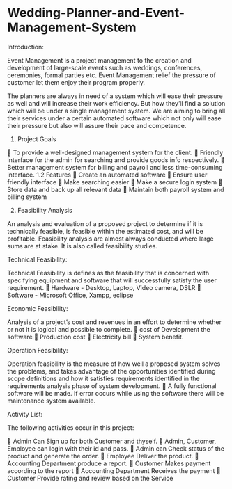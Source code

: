 # Wedding-Planner-and-Event-Management-System

Introduction:

Event Management is a project management to the creation and development of large-scale events such as weddings, conferences, ceremonies, formal parties etc. Event Management relief the pressure of customer let them enjoy their program properly.
 
The planners are always in need of a system which will ease their pressure as well and will increase their work efficiency. But how they’ll find a solution which will be under a single management system. We are aiming to bring all their services under a certain automated software which not only will ease their pressure but also will assure their pace and competence.

1. Project Goals

	To provide a well-designed management system for the client. 
	Friendly interface for the admin for searching and provide goods info respectively. 
	Better management system for billing and payroll and less time-consuming interface. 
1.2 Features
	Create an automated software
	Ensure user friendly interface
	Make searching easier
	Make a secure login system
	Store data and back up all relevant data
	Maintain both payroll system and billing system

2. Feasibility Analysis

An analysis and evaluation of a proposed project to determine if it is technically feasible, is feasible within the estimated cost, and will be profitable. Feasibility analysis are almost always conducted where large sums are at stake. It is also called feasibility studies.

Technical Feasibility:

Technical Feasibility is defines as the feasibility that is concerned with specifying equipment and software that will successfully satisfy the user requirement.
	Hardware - Desktop, Laptop, Video camera, DSLR 
	Software   - Microsoft Office, Xampp, eclipse


Economic Feasibility:

Analysis of a project’s cost and revenues in an effort to determine whether or not   it is logical and possible to complete.
	cost of Development the software
	Production cost
	Electricity bill
	System benefit.

Operation Feasibility:

Operation feasibility is the measure of how well a proposed system solves the problems, and takes advantage of the opportunities identified during scope definitions and how it satisfies requirements identified in the requirements analysis phase of system development.
	A fully functional software will be made. If error occurs while using the software there will be maintenance system available.


 
Activity List:

The following activities occur in this project:

   Admin Can Sign up for both Customer and thyself.
   Admin, Customer, Employee can login with their id and pass.
   Admin can Check status of the product and generate the order.
   Employee Deliver the product.
   Accounting Department produce a report.
   Customer Makes payment according to the report
   Accounting Department Receives the payment
   Customer Provide rating and review based on the Service





